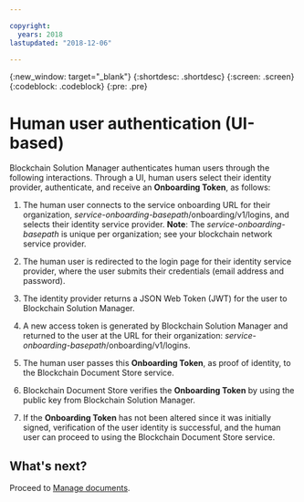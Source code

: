```yaml
---

copyright:
  years: 2018
lastupdated: "2018-12-06"

---
```


{:new_window: target="_blank"}
{:shortdesc: .shortdesc}
{:screen: .screen}
{:codeblock: .codeblock}
{:pre: .pre}


# Human user authentication (UI-based)

Blockchain Solution Manager authenticates human users through the following interactions. Through a UI,
human users select their identity provider, authenticate, and receive an **Onboarding Token**, as follows:

1. The human user connects to the service onboarding URL for their organization, *service-onboarding-basepath*/onboarding/v1/logins, and selects their identity service provider. **Note**: The *service-onboarding-basepath* is unique per organization; see your
blockchain network service provider.

2. The human user is redirected to the login page for their identity service
provider, where the user submits their credentials (email address and password).

3. The identity provider returns a JSON Web Token (JWT) for the user to Blockchain Solution Manager.

4. A new access token is generated by Blockchain Solution Manager and
returned to the user at the URL for their organization: *service-onboarding-basepath*/onboarding/v1/logins.

5. The human user passes this **Onboarding Token**, as proof of identity, to the Blockchain
Document Store service.

6. Blockchain Document Store verifies the **Onboarding Token** by using the public key
from Blockchain Solution Manager.

7. If the **Onboarding Token** has not been altered since it was initially signed,
verification of the user identity is successful, and the human user can proceed to using the
Blockchain Document Store service.

## What's next?
Proceed to [Manage documents](manage-documents.html).
